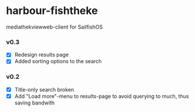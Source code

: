 # harbour-fishtheke
mediathekviewweb-client for SailfishOS

### v0.3
- [x] Redesign results page
- [x] Added sorting options to the search

### v0.2
- [x] Title-only search broken
- [x] Add "Load more"-menu to results-page to avoid querying to much, thus saving bandwith
